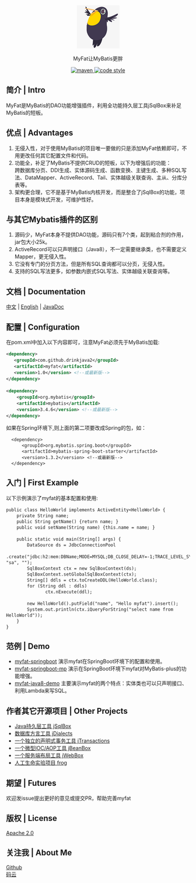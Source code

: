 ﻿<p align="center">
  <a href="https://github.com/drinkjava2/myfat">
   <img alt="myfat-logo" src="myfat-logo.png">
  </a>
</p>

<p align="center">
  MyFat让MyBatis更胖
</p>

<p align="center">
  <a href="http://search.maven.org/#search%7Cga%7C1%7Cg%3A%22com.github.drinkjava2%22%20AND%20a%3A%22myfat%22">
    <img alt="maven" src="https://img.shields.io/maven-central/v/com.github.drinkjava2/myfat.svg?style=flat-square">
  </a>

  <a href="https://www.apache.org/licenses/LICENSE-2.0">
    <img alt="code style" src="https://img.shields.io/badge/license-Apache%202-4EB1BA.svg?style=flat-square">
  </a>
</p>

## 简介 | Intro
MyFat是MyBatis的DAO功能增强插件，利用全功能持久层工具jSqlBox来补足MyBatis的短板。

## 优点 | Advantages

1. 无侵入性，对于使用MyBatis的项目唯一要做的只是添加MyFat依赖即可，不用更改任何其它配置文件和代码。  
2. 功能全，补足了MyBatis不提供CRUD的短板，以下为增强后的功能：  
   跨数据库分页、DDl生成、实体源码生成、函数变换、主键生成、多种SQL写法、DataMapper、ActiveRecord、Tail、实体越级关联查询、主从、分库分表等。  
3. 架构更合理，它不是基于MyBatis内核开发，而是整合了jSqlBox的功能，项目本身是模块式开发，可维护性好。  

## 与其它Mybatis插件的区别 
1. 源码少，MyFat本身不提供DAO功能，源码只有7个类，起到粘合剂的作用，jar包大小25k。
2. ActiveRecord可以只声明接口（Java8），不一定需要继承类，也不需要定义Mapper，更无侵入性。
3. 它没有专门的分页方法，但是所有SQL查询都可以分页，无侵入性。 
4. 支持的SQL写法更多，如参数内嵌式SQL写法、实体越级关联查询等。


## 文档 | Documentation

[中文](https://gitee.com/drinkjava2/myfat/wikis/pages)  |  [English](https://github.com/drinkjava2/myfat/wiki) | [JavaDoc](http://search.maven.org/#search%7Cga%7C1%7Ca%3A%22myfat%22)

## 配置 | Configuration
在pom.xml中加入以下内容即可，注意MyFat必须先于MyBatis加载: 
```xml
<dependency>
   <groupId>com.github.drinkjava2</groupId>
   <artifactId>myfat</artifactId>
   <version>1.0</version> <!--或最新版-->
</dependency> 

<dependency>
    <groupId>org.mybatis</groupId>
    <artifactId>mybatis</artifactId>
    <version>3.4.6</version> <!--或最新版--> 
</dependency> 

```

如果在Spring环境下,则上面的第二项要改成Spring的包，如：
```
  <dependency>
      <groupId>org.mybatis.spring.boot</groupId>
      <artifactId>mybatis-spring-boot-starter</artifactId>
	  <version>1.3.2</version> <!--或最新版--> 
  </dependency>
```
 
## 入门 | First Example
以下示例演示了myfat的基本配置和使用:
```
public class HelloWorld implements ActiveEntity<HelloWorld> {
    private String name;
    public String getName() {return name; }
    public void setName(String name) {this.name = name; }

    public static void main(String[] args) {
        DataSource ds = JdbcConnectionPool
                .create("jdbc:h2:mem:DBName;MODE=MYSQL;DB_CLOSE_DELAY=-1;TRACE_LEVEL_SYSTEM_OUT=0", "sa", "");
        SqlBoxContext ctx = new SqlBoxContext(ds);
        SqlBoxContext.setGlobalSqlBoxContext(ctx);
        String[] ddls = ctx.toCreateDDL(HelloWorld.class);
        for (String ddl : ddls)
               ctx.nExecute(ddl);

        new HelloWorld().putField("name", "Hello myfat").insert();
        System.out.println(ctx.iQueryForString("select name from HelloWorld"));
    }
}
```

## 范例 | Demo

* [myfat-springboot](../../tree/master/demo/myfat-springboot) 演示myfat在SpringBoot环境下的配置和使用。  
* [myfat-springboot-mp](../../tree/master/demo/myfat-springboot-mp) 演示在SpringBoot环境下myfat对MyBatis-plus的功能增强。
* [myfat-java8-demo](../../tree/master/demo/myfat-java8-demo) 主要演示myfat的两个特点：实体类也可以只声明接口、利用Lambda来写SQL。

 
## 作者其它开源项目 | Other Projects
- [Java持久层工具 jSqlBox](https://gitee.com/drinkjava2/jSqlBox)
- [数据库方言工具 jDialects](https://gitee.com/drinkjava2/jdialects)
- [一个独立的声明式事务工具 jTransactions](https://gitee.com/drinkjava2/jTransactions)
- [一个微型IOC/AOP工具 jBeanBox](https://gitee.com/drinkjava2/jBeanBox)
- [一个服务端布局工具 jWebBox](https://gitee.com/drinkjava2/jWebBox)
- [人工生命实验项目 frog](https://gitee.com/drinkjava2/frog)

## 期望 | Futures

欢迎发issue提出更好的意见或提交PR，帮助完善myfat

## 版权 | License

[Apache 2.0](http://www.apache.org/licenses/LICENSE-2.0)

## 关注我 | About Me
[Github](https://github.com/drinkjava2)  
[码云](https://gitee.com/drinkjava2)  
